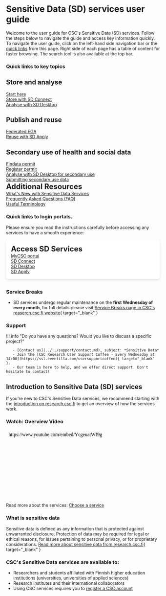 
# Sensitive Data (SD) services user guide

Welcome to the user guide for CSC's Sensitive Data (SD) services. Follow the steps below to navigate the guide and access key information quickly. To navigate the user guide, click on the left-hand side navigation bar or the [quick links](#quick-links-to-key-topics) from this page. Right side of each page has a table of content for faster browsing. The search tool is also available at the top bar.

### Quick links to key topics

<div class="quick-links-container">
  <div class="quick-links-topic">
    <span class="quick-links-title"><h2>Store and analyse</h2></span>
    <div class="quick-links-item">
      <a class="quick-link" target="_self" href="sd-access/">Start here</a>
    </div>
    <div class="quick-links-item">
      <a class="quick-link" target="_self" href="sd_connect/">Store with SD Connect</a>
    </div>
    <div class="quick-links-item">
      <a class="quick-link" target="_self" href="sd_desktop/">Analyse with SD Desktop</a>
    </div>
  </div>
  <div class="quick-links-topic">
    <span class="quick-links-title"><h2>Publish and reuse</h2></span>
    <div class="quick-links-item">
      <a class="quick-link" target="_self" href="federatedega/">Federated EGA</a>
    </div>
    <div class="quick-links-item">
      <a class="quick-link" target="_self" href="sd-apply/">Reuse with SD Apply</a>
    </div>
  </div>
  <div class="quick-links-topic">
    <span class="quick-links-title"><h2>Secondary use of health and social data</h2></span>
    <div class="quick-links-item">
      <a class="quick-link" target="_self" href="findata-permit/">Findata permit</a>
    </div>
    <div class="quick-links-item">
      <a class="quick-link" target="_self" href="single-register-permit/">Register permit</a>
    </div>
    <div class="quick-links-item">
      <a class="quick-link" target="_self" href="sd-desktop-audited/">Analyse with SD Desktop for secondary use</a>
    </div>
    <div class="quick-links-item">
      <a class="quick-link" target="_self" href="single-register-submission/">Submitting secondary use data</a>
    </div>
  </div>
  <div class="quick-links-topic">
    <span class="quick-links-title"><h2 style="margin: 0; font-size: 24px;">Additional Resources</h2></span>
    <div class="quick-links-item">
      <a class="quick-link" target="_self" href="../../support/wn/data-new.md">What's New with Sensitive Data Services</a>
    </div>
    <div class="quick-links-item">
      <a class="quick-link" target="_self" href="../../support/faq/">Frequently Asked Questions (FAQ)</a>
    </div>
    <div class="quick-links-item">
      <a class="quick-link" target="_self" href="sd-terminology.md">Useful Terminology</a>
    </div>
  </div>
</div>


### Quick links to login portals.

Please ensure you read the instructions carefully before accessing any services to have a smooth experience:

<div class="quick-links-container" style="background-color: white; border-radius: 8px; box-shadow: 0 4px 8px rgba(0, 0, 0, 0.1); padding: 1rem; margin-bottom: 2rem;">
  <div class="quick-links-topic">
    <span class="quick-links-title"><h2 style="margin: 0; font-size: 24px;">Access SD Services</h2></span>
    <div class="quick-links-item">
      <a class="quick-link" target="_blank" href="https://my.csc.fi/welcome">MyCSC portal</a>
    </div>
    <div class="quick-links-item">
      <a class="quick-link" target="_blank" href="https://sd-connect.csc.fi/">SD Connect</a>
    </div>
    <div class="quick-links-item">
      <a class="quick-link" target="_blank" href="https://sd-desktop.csc.fi">SD Desktop</a>
    </div>
    <div class="quick-links-item">
      <a class="quick-link" target="_blank" href="https://sd-apply.csc.fi/">SD Apply</a>
    </div>
  </div>
</div>

### Service Breaks
   
* SD services undergo regular maintenance on the **first Wednesday of every month**, for full details please visit [Service Breaks page in CSC's reaserch.csc.fi website](https://research.csc.fi/service-breaks){ target="_blank" } 


### Support

!!! info "Do you have any questions? Would you like to discuss a specific project?"
       
       - [Contact us](../../support/contact.md), subject: *Sensitive Data*
       - Join the [CSC Research User Support Coffee - Every Wednesday at 14:00](https://ssl.eventilla.com/usersupportcoffee){ target="_blank" }. 
       - Our team is here to help, and we offer direct support. Don't hesitate to contact!



## Introduction to Sensitive Data (SD) services

If you're new to CSC's Sensitive Data services, we recommend starting with the [introduction on research.csc.fi](https://research.csc.fi/sensitive-data) to get an overview of how the services work.

### Watch: Overview Video

<iframe width="400" height="225" srcdoc="https://www.youtube.com/embed/YcgeuatWf9g" title="Introducing CSC Sensitive Data Services" frameborder="0" allow="accelerometer; autoplay; clipboard-write; encrypted-media; gyroscope; picture-in-picture; web-share" allowfullscreen></iframe>

Read more about the services: [Choose a service](choose-a-service.md)

### What is sensitive data
Sensitive data is defined as any information that is protected against unwarranted disclosure. Protection of data may be required for legal or ethical reasons, for issues pertaining to personal privacy, or for proprietary considerations.
[Read more about sensitive data from research.csc.fi](https://research.csc.fi/definition-of-sensitive-data){ target="_blank" }

### CSC's Sensitive Data services are available to:

- Researchers and students affiliated with Finnish higher education institutions (universities, universities of applied sciences)
- Research institutes and their international collaborators
- Using CSC services requires you to [register a CSC account](../../accounts/index.md#getting-access)






